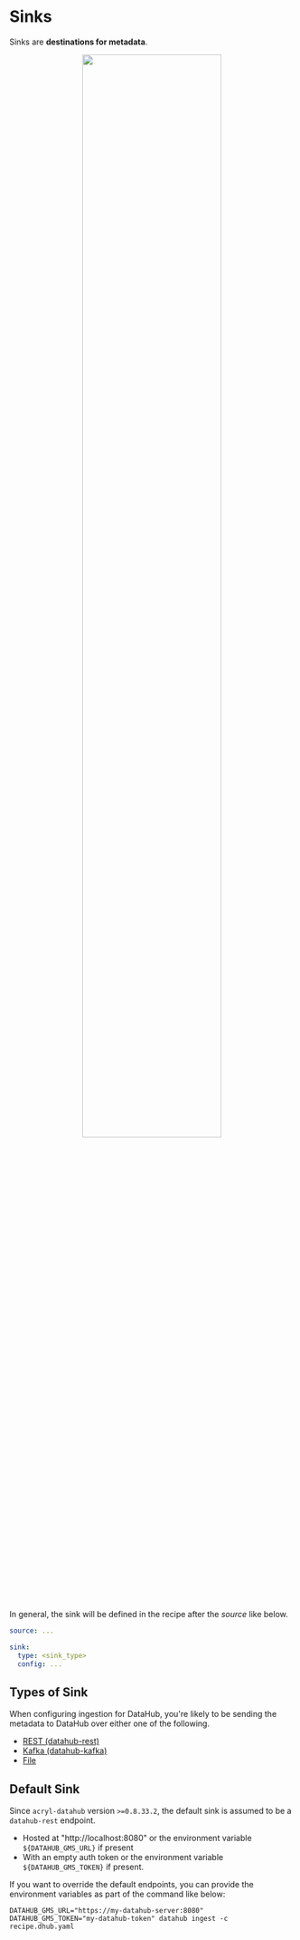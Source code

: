 # Sinks

Sinks are **destinations for metadata**.

<p align="center">
  <img width="70%"  src="https://raw.githubusercontent.com/datahub-project/static-assets/docs/main/imgs/sources-sinks.png"/>
</p>

In general, the sink will be defined in the recipe after the _source_ like below.

```yaml
source: ...

sink:
  type: <sink_type>
  config: ...
```

## Types of Sink

When configuring ingestion for DataHub, you're likely to be sending the metadata to DataHub over either one of the following.

- [REST (datahub-rest)](sink_docs/datahub.md#datahub-rest)
- [Kafka (datahub-kafka)](sink_docs/datahub.md#datahub-kafka)
- [File](sink_docs/file.md)

## Default Sink

Since `acryl-datahub` version `>=0.8.33.2`, the default sink is assumed to be a `datahub-rest` endpoint.
- Hosted at "http://localhost:8080" or the environment variable `${DATAHUB_GMS_URL}` if present
- With an empty auth token or the environment variable `${DATAHUB_GMS_TOKEN}` if present.

If you want to override the default endpoints, you can provide the environment variables as part of the command like below:

```shell
DATAHUB_GMS_URL="https://my-datahub-server:8080" DATAHUB_GMS_TOKEN="my-datahub-token" datahub ingest -c recipe.dhub.yaml
```
